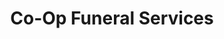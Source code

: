 ---
title: "Co-Op Funeral Services"
url: /bishop-auckland/co-op-funeral-services/
shop: funeral directors
---